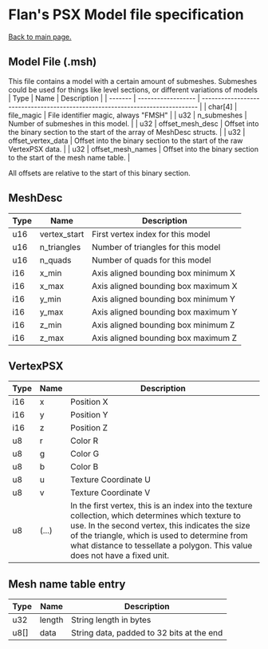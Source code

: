 # Flan's PSX Model file specification
[Back to main page.](../README.md)

## Model File (.msh)
This file contains a model with a certain amount of submeshes. Submeshes could be used for things like level sections, or different variations of models
| Type    | Name               | Description                                                                   |
| ------- | ------------------ | ----------------------------------------------------------------------------- |
| char[4] | file_magic         | File identifier magic, always "FMSH"                                          |
| u32     | n_submeshes        | Number of submeshes in this model.                                            |
| u32     | offset_mesh_desc   | Offset into the binary section to the start of the array of MeshDesc structs. |
| u32     | offset_vertex_data | Offset into the binary section to the start of the raw VertexPSX data.        |
| u32     | offset_mesh_names  | Offset into the binary section to the start of the mesh name table.           |

All offsets are relative to the start of this binary section.

## MeshDesc
| Type | Name         | Description                         |
| ---- | ------------ | ----------------------------------- |
| u16  | vertex_start | First vertex index for this model   |
| u16  | n_triangles  | Number of triangles for this model  |
| u16  | n_quads      | Number of quads for this model      |
| i16  | x_min        | Axis aligned bounding box minimum X |
| i16  | x_max        | Axis aligned bounding box maximum X |
| i16  | y_min        | Axis aligned bounding box minimum Y |
| i16  | y_max        | Axis aligned bounding box maximum Y |
| i16  | z_min        | Axis aligned bounding box minimum Z |
| i16  | z_max        | Axis aligned bounding box maximum Z |

## VertexPSX
| Type | Name          | Description                                                                    |
| ---- | ------------- | ------------------------------------------------------------------------------ |
| i16  | x             | Position X                                                                     |
| i16  | y             | Position Y                                                                     |
| i16  | z             | Position Z                                                                     |
| u8   | r             | Color R                                                                        |
| u8   | g             | Color G                                                                        |
| u8   | b             | Color B                                                                        |
| u8   | u             | Texture Coordinate U                                                           |
| u8   | v             | Texture Coordinate V                                                           |
| u8   | (...)         | In the first vertex, this is an index into the texture collection, which determines which texture to use. In the second vertex, this indicates the size of the triangle, which is used to determine from what distance to tessellate a polygon. This value does not have a fixed unit.|

## Mesh name table entry
| Type | Name   | Description                               |
|------|--------|-------------------------------------------|
| u32  | length | String length in bytes                    |
| u8[] | data   | String data, padded to 32 bits at the end |
